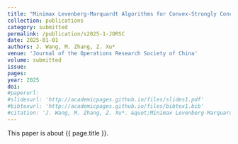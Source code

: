 ```yaml
---
title: "Minimax Levenberg-Marquardt Algorithms for Convex-Strongly Concave Minimax Problems"
collection: publications
category: submitted
permalink: /publication/s2025-1-JORSC
date: 2025-01-01
authors: J. Wang, M. Zhang, Z. Xu*
venue: 'Journal of the Operations Research Society of China'
volume: submitted
issue:
pages:
year: 2025
doi:
#paperurl:
#slidesurl: 'http://academicpages.github.io/files/slides1.pdf'
#bibtexurl: 'http://academicpages.github.io/files/bibtex1.bib'
#citation: 'J. Wang, M. Zhang, Z. Xu*. &quot;Minimax Levenberg-Marquardt Algorithms for Convex-Strongly Concave Minimax Problems.&quot; <i>Journal of the Operations Research Society of China</i>. submitted, 2025.'
---
```

This paper is about {{ page.title }}.

